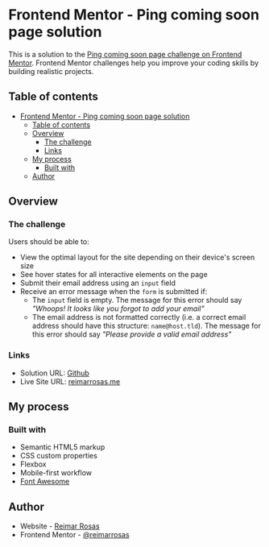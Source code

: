 # Frontend Mentor - Ping coming soon page solution

This is a solution to the [Ping coming soon page challenge on Frontend Mentor](https://www.frontendmentor.io/challenges/ping-single-column-coming-soon-page-5cadd051fec04111f7b848da). Frontend Mentor challenges help you improve your coding skills by building realistic projects. 

## Table of contents

- [Frontend Mentor - Ping coming soon page solution](#frontend-mentor---ping-coming-soon-page-solution)
  - [Table of contents](#table-of-contents)
  - [Overview](#overview)
    - [The challenge](#the-challenge)
    - [Links](#links)
  - [My process](#my-process)
    - [Built with](#built-with)
  - [Author](#author)

## Overview

### The challenge

Users should be able to:

- View the optimal layout for the site depending on their device's screen size
- See hover states for all interactive elements on the page
- Submit their email address using an `input` field
- Receive an error message when the `form` is submitted if:
	- The `input` field is empty. The message for this error should say *"Whoops! It looks like you forgot to add your email"*
	- The email address is not formatted correctly (i.e. a correct email address should have this structure: `name@host.tld`). The message for this error should say *"Please provide a valid email address"*

### Links

- Solution URL: [Github](https://github.com/reimarrosas/ping-coming-soon-page-frontend-mentor)
- Live Site URL: [reimarrosas.me](https://reimarrosas.me/ping-coming-soon-page-frontend-mentor)

## My process

### Built with

- Semantic HTML5 markup
- CSS custom properties
- Flexbox
- Mobile-first workflow
- [Font Awesome](https://fontawesome.com)

## Author

- Website - [Reimar Rosas](https://reimarrosas.me)
- Frontend Mentor - [@reimarrosas](https://www.frontendmentor.io/profile/reimarrosas)